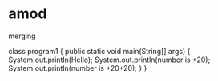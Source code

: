 # amod
merging


class program1
{
   public static void main(String[] args)
     {
        System.out.println(Hello);
        System.out.println(number is +20);
        System.out.println(number is +20+20);
     }
}
        
